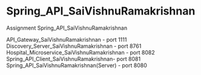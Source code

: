 # Spring_API_SaiVishnuRamakrishnan
 Assignment Spring_API_SaiVishnuRamakrishnan

API_Gateway_SaiVishnuRamakrishnan - port 1111
Discovery_Server_SaiVishnuRamakrishnan - port 8761
Hospital_Microservice_SaiVishnuRamakrishnan - port 8082
Spring_API_Client_SaiVishnuRamakrishnan- port 8081
Spring_API_SaiVishnuRamakrishnan(Server) - port 8080